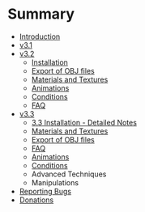 # Summary

* [Introduction](README.md)
* [v3.1](v3.1/index.md)
* [v3.2](v3.2/index.md)
   * [Installation](v3.2/installation.md)
   * [Export of OBJ files](v3.2/export-obj-files.md)
   * [Materials and Textures](v3.2/materials-and-textures.md)
   * [Animations](v3.2/animations.md)
   * [Conditions](v3.2/conditions.md)
   * [FAQ](v3.2/faq.md)
* [v3.3](v3.3/index.md)
   * [3.3 Installation - Detailed Notes](v3.3/33_installation_-_detailed_notes.md)
   * [Materials and Textures](v3.3/materials_and_textures.md)
   * [Export of OBJ files](v3.3/export_of_obj_files.md)
   * [FAQ](v3.3/faq.md)
   * [Animations](v3.3/animations.md)
   * [Conditions](v3.3/conditions.md)
   * Advanced Techniques
   * Manipulations
* [Reporting Bugs](reporting-bugs.md)
* [Donations](donations.md)

